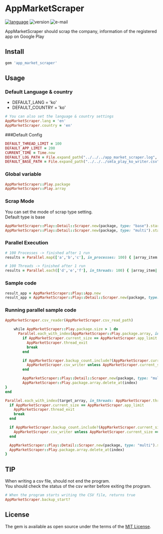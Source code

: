 # AppMarketScraper
[![language](https://img.shields.io/badge/language-ruby-coral.svg)](https://www.ruby-lang.org/en/)
![version](https://img.shields.io/badge/version-0.0.1-green.svg)
![e-mail](https://img.shields.io/badge/email-taiyou88@naver.com-blue.svg)

AppMarketScraper should scrap the company, information of the registered app on Google Play
## Install

```ruby
gem 'app_market_scraper'
```

## Usage

### Default Language & country
- DEFAULT_LANG = 'ko'
- DEFAULT_COUNTRY = 'ko'

```ruby
# You can also set the language & country settings
AppMarketScraper.lang = 'en'
AppMarketScraper.country = 'en'
```

###Default Config

```ruby
DEFAULT_THREAD_LIMIT = 100
DEFAULT_APP_LIMIT = 200
CURRENT_TIME = Time.now
DEFAULT_LOG_PATH = File.expand_path("../../../app_market_scraper.log", __FILE__)
DEFAULT_BASE_PATH = File.expand_path("../../../smta_play_ko_writer.csv", __FILE__)
```
### Global variable

```ruby
AppMarketScraper::Play.package
AppMarketScraper::Play.array
```

### Scrap Mode

You can set the mode of scrap type setting.<br>
Default type is base<br>

```ruby
AppMarketScraper::Play::Detail::Scraper.new(package, type: "base").start
AppMarketScraper::Play::Detail::Scraper.new(package, type: "multi").start
```

### Parallel Execution

```ruby
# 100 Processes -> finished after 1 run
results = Parallel.map(['a','b','c'], in_processes: 100) { |array_item| ... }

# 100 Threads -> finished after 1 run
results = Parallel.each(['d','e','f'], in_threads: 100) { |array_item| ... }
```

### Sample code

```ruby
result_app = AppMarketScraper::Play::App.new
result_app = AppMarketScraper::Play::Detail::Scraper.new(package, type: "base").start
```

### Running parallel sample code
```ruby
AppMarketScraper.csv_reader(AppMarketScraper.csv_read_path)
    
    while AppMarketScraper::Play.package.size > 1 do
      Parallel.each_with_index(AppMarketScraper::Play.package.array, in_threads: AppMarketScraper.thread_limit) { |package, index|
        if AppMarketScraper.current_size == AppMarketScraper.app_limit
          AppMarketScraper.thread_exit
          break
        end

        if AppMarketScraper.backup_count.include?(AppMarketScraper.current_size) && !AppMarketScraper.backup_count.nil?
          AppMarketScraper.csv_writer unless AppMarketScraper.current_size == 0
        end

        AppMarketScraper::Play::Detail::Scraper.new(package, type: "multi").start
        AppMarketScraper::Play.package.array.delete_at(index)
}
end
```

```ruby
Parallel.each_with_index(target_array, in_threads: AppMarketScraper.thread_limit) { |package, index|
  if AppMarketScraper.current_size == AppMarketScraper.app_limit
    AppMarketScraper.thread_exit
    break
  end

  if AppMarketScraper.backup_count.include?(AppMarketScraper.current_size) && !AppMarketScraper.backup_count.nil?
    AppMarketScraper.csv_writer unless AppMarketScraper.current_size == 0
  end

  AppMarketScraper::Play::Detail::Scraper.new(package, type: "multi").start
  AppMarketScraper::Play.package.array.delete_at(index)
}
```

## TIP
When writing a csv file, should not end the program.<br>
You should check the status of the csv writer before exiting the program.

```ruby
# When the program starts writing the CSV file, returns true
AppMarketScraper.backup_start?
```
<!-- ## Contributing -->

<!-- Bug reports and pull requests are welcome on GitHub at https://github.com/[USERNAME]/app_market_scraper. -->


## License

The gem is available as open source under the terms of the [MIT License](http://opensource.org/licenses/MIT).

